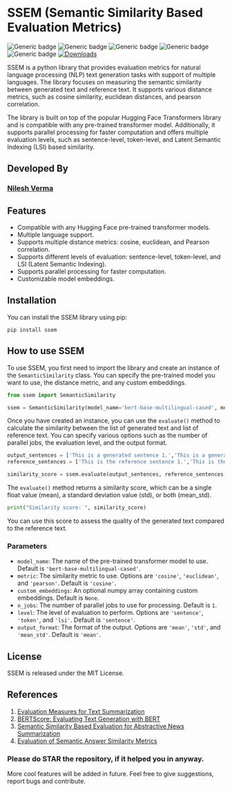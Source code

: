 # SSEM (Semantic Similarity Based Evaluation Metrics)

![Generic badge](https://img.shields.io/badge/HuggingFace-NLP-yellow.svg) ![Generic badge](https://img.shields.io/badge/Python-V3.10-blue.svg) ![Generic badge](https://img.shields.io/badge/pip-V3-red.svg)  ![Generic badge](https://img.shields.io/badge/Transformers-V4-orange.svg) ![Generic badge](https://img.shields.io/badge/Gensim-V4-blueviolet.svg) [![Downloads](https://static.pepy.tech/personalized-badge/ssem?period=total&units=none&left_color=grey&right_color=green&left_text=Downloads)](https://pepy.tech/project/ssem)

SSEM is a python library that provides evaluation metrics for natural language processing (NLP) text generation tasks with support of multiple languages. The library focuses on measuring the semantic similarity between generated text and reference text. It supports various distance metrics, such as cosine similarity, euclidean distances, and pearson correlation.

The library is built on top of the popular Hugging Face Transformers library and is compatible with any pre-trained transformer model. Additionally, it supports parallel processing for faster computation and offers multiple evaluation levels, such as sentence-level, token-level, and Latent Semantic Indexing (LSI) based similarity.

## Developed By

### [Nilesh Verma](https://nileshverma.com "Nilesh Verma")

## Features

- Compatible with any Hugging Face pre-trained transformer models.
- Multiple language support.
- Supports multiple distance metrics: cosine, euclidean, and Pearson correlation.
- Supports different levels of evaluation: sentence-level, token-level, and LSI (Latent Semantic Indexing).
- Supports parallel processing for faster computation.
- Customizable model embeddings.

## Installation

You can install the SSEM library using pip:

```
pip install ssem
```

## How to use SSEM

To use SSEM, you first need to import the library and create an instance of the `SemanticSimilarity` class. You can specify the pre-trained model you want to use, the distance metric, and any custom embeddings.

```python
from ssem import SemanticSimilarity

ssem = SemanticSimilarity(model_name='bert-base-multilingual-cased', metric='cosine',custom_embeddings=None)
```

Once you have created an instance, you can use the `evaluate()` method to calculate the similarity between the list of generated text and list of reference text. You can specify various options such as the number of parallel jobs, the evaluation level, and the output format.

```python
output_sentences = ['This is a generated sentence 1.','This is a generated sentence 2.']
reference_sentences = ['This is the reference sentence 1.','This is the reference sentence 2.']

similarity_score = ssem.evaluate(output_sentences, reference_sentences, n_jobs=1, level='sentence', output_format='mean')
```

The `evaluate()` method returns a similarity score, which can be a single float value (mean), a standard deviation value (std), or both (mean_std). 

```python
print("Similarity score: ", similarity_score)
```

You can use this score to assess the quality of the generated text compared to the reference text.

### Parameters

- `model_name`: The name of the pre-trained transformer model to use. Default is `'bert-base-multilingual-cased'`.
- `metric`: The similarity metric to use. Options are `'cosine'`, `'euclidean'`, and `'pearson'`. Default is `'cosine'`.
- `custom_embeddings`: An optional numpy array containing custom embeddings. Default is `None`.
- `n_jobs`: The number of parallel jobs to use for processing. Default is `1`.
- `level`: The level of evaluation to perform. Options are `'sentence'`, `'token'`, and `'lsi'`. Default is `'sentence'`.
- `output_format`: The format of the output. Options are `'mean'`, `'std'`, and `'mean_std'`. Default is `'mean'`.

## License

SSEM is released under the MIT License.


## References

1. [Evaluation Measures for Text Summarization](https://www.researchgate.net/publication/220106310_Evaluation_Measures_for_Text_Summarization)
2. [BERTScore: Evaluating Text Generation with BERT](https://arxiv.org/abs/1904.09675)
3. [Semantic Similarity Based Evaluation for Abstractive News Summarization](https://aclanthology.org/2021.gem-1.3/)
4. [Evaluation of Semantic Answer Similarity Metrics](https://arxiv.org/abs/2206.12664)

### Please do STAR the repository, if it helped you in anyway.

More cool features will be added in future. Feel free to give suggestions, report bugs and contribute.